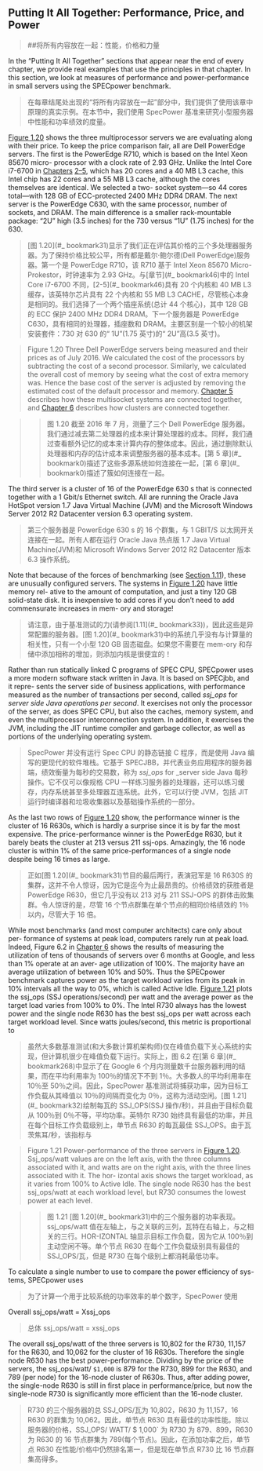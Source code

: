 ## Putting It All Together: Performance, Price, and Power

> ##将所有内容放在一起：性能，价格和力量

In the “Putting It All Together” sections that appear near the end of every chapter, we provide real examples that use the principles in that chapter. In this section, we look at measures of performance and power-performance in small servers using the SPECpower benchmark.

> 在每章结尾处出现的“将所有内容放在一起”部分中，我们提供了使用该章中原理的真实示例。在本节中，我们使用 SpecPower 基准来研究小型服务器中性能和功率绩效的度量。

[Figure 1.20](#_bookmark31) shows the three multiprocessor servers we are evaluating along with their price. To keep the price comparison fair, all are Dell PowerEdge servers. The first is the PowerEdge R710, which is based on the Intel Xeon 85670 micro- processor with a clock rate of 2.93 GHz. Unlike the Intel Core i7-6700 in [Chapters](#_bookmark46) [2–5](#_bookmark46), which has 20 cores and a 40 MB L3 cache, this Intel chip has 22 cores and a 55 MB L3 cache, although the cores themselves are identical. We selected a two- socket system—so 44 cores total—with 128 GB of ECC-protected 2400 MHz DDR4 DRAM. The next server is the PowerEdge C630, with the same processor, number of sockets, and DRAM. The main difference is a smaller rack-mountable package: “2U” high (3.5 inches) for the 730 versus “1U” (1.75 inches) for the 630.

> [图 1.20](#_ bookmark31)显示了我们正在评估其价格的三个多处理器服务器。为了保持价格比较公平，所有都是戴尔·鲍尔德(Dell PowerEdge)服务器。第一个是 PowerEdge R710，该 R710 基于 Intel Xeon 85670 Micro-Prokestor，时钟速率为 2.93 GHz。与[章节](#_ bookmark46)中的 Intel Core i7-6700 不同，[2-5](#\_ bookmark46)具有 20 个内核和 40 MB L3 缓存，该英特尔芯片具有 22 个内核和 55 MB L3 CACHE，尽管核心本身是相同的。我们选择了一个两个插座系统(总计 44 个核心)，其中 128 GB 的 ECC 保护 2400 MHz DDR4 DRAM。下一个服务器是 PowerEdge C630，具有相同的处理器，插座数和 DRAM。主要区别是一个较小的机架安装套件：730 对 630 的“ 1U”(1.75 英寸)的“ 2U”高(3.5 英寸)。

> Figure 1.20 Three Dell PowerEdge servers being measured and their prices as of July 2016. We calculated the cost of the processors by subtracting the cost of a second processor. Similarly, we calculated the overall cost of memory by seeing what the cost of extra memory was. Hence the base cost of the server is adjusted by removing the estimated cost of the default processor and memory. [Chapter 5](#_bookmark0) describes how these multisocket systems are connected together, and [Chapter 6](#_bookmark0) describes how clusters are connected together.

>> 图 1.20 截至 2016 年 7 月，测量了三个 Dell PowerEdge 服务器。我们通过减去第二处理器的成本来计算处理器的成本。同样，我们通过查看额外记忆的成本来计算内存的整体成本。因此，通过删除默认处理器和内存的估计成本来调整服务器的基本成本。[第 5 章](#_ bookmark0)描述了这些多源系统如何连接在一起，[第 6 章](#_ bookmark0)描述了簇如何连接在一起。
>>

The third server is a cluster of 16 of the PowerEdge 630 s that is connected together with a 1 Gbit/s Ethernet switch. All are running the Oracle Java HotSpot version 1.7 Java Virtual Machine (JVM) and the Microsoft Windows Server 2012 R2 Datacenter version 6.3 operating system.

> 第三个服务器是 PowerEdge 630 s 的 16 个群集，与 1 GBIT/S 以太网开关连接在一起。所有人都在运行 Oracle Java 热点版 1.7 Java Virtual Machine(JVM)和 Microsoft Windows Server 2012 R2 Datacenter 版本 6.3 操作系统。

Note that because of the forces of benchmarking (see [Section 1.11](#_bookmark33)), these are unusually configured servers. The systems in [Figure 1.20](#_bookmark31) have little memory rel- ative to the amount of computation, and just a tiny 120 GB solid-state disk. It is inexpensive to add cores if you don’t need to add commensurate increases in mem- ory and storage!

> 请注意，由于基准测试的力(请参阅[1.11](#_ bookmark33))，因此这些是异常配置的服务器。[图 1.20](#_ bookmark31)中的系统几乎没有与计算量的相关性，只有一个小型 120 GB 固态磁盘。如果您不需要在 mem-ory 和存储中添加相称的增加，则添加内核是很便宜的！

Rather than run statically linked C programs of SPEC CPU, SPECpower uses a more modern software stack written in Java. It is based on SPECjbb, and it repre- sents the server side of business applications, with performance measured as the number of transactions per second, called _ssj_ops_ for _server side Java operations per second_. It exercises not only the processor of the server, as does SPEC CPU, but also the caches, memory system, and even the multiprocessor interconnection system. In addition, it exercises the JVM, including the JIT runtime compiler and garbage collector, as well as portions of the underlying operating system.

> SpecPower 并没有运行 Spec CPU 的静态链接 C 程序，而是使用 Java 编写的更现代的软件堆栈。它基于 SPECJBB，并代表业务应用程序的服务器端，绩效衡量为每秒的交易数，称为 *ssj_ops* for \_server side Java 每秒操作。它不仅可以像规格 CPU 一样练习服务器的处理器，还可以练习缓存，内存系统甚至多处理器互连系统。此外，它可以行使 JVM，包括 JIT 运行时编译器和垃圾收集器以及基础操作系统的一部分。

As the last two rows of [Figure 1.20](#_bookmark31) show, the performance winner is the cluster of 16 R630s, which is hardly a surprise since it is by far the most expensive. The price-performance winner is the PowerEdge R630, but it barely beats the cluster at 213 versus 211 ssj-ops. Amazingly, the 16 node cluster is within 1% of the same price-performances of a single node despite being 16 times as large.

> 正如[图 1.20](#\_ bookmark31)节目的最后两行，表演冠军是 16 R630S 的集群，这并不令人惊讶，因为它是迄今为止最昂贵的。价格绩效的获胜者是 PowerEdge R630，但它几乎没有以 213 对与 211 SSJ-OPS 的群体击败集群。令人惊讶的是，尽管 16 个节点群集在单个节点的相同价格绩效的 1％以内，尽管大于 16 倍。

While most benchmarks (and most computer architects) care only about per- formance of systems at peak load, computers rarely run at peak load. Indeed, Figure 6.2 in [Chapter 6](#_bookmark268) shows the results of measuring the utilization of tens of thousands of servers over 6 months at Google, and less than 1% operate at an aver- age utilization of 100%. The majority have an average utilization of between 10% and 50%. Thus the SPECpower benchmark captures power as the target workload varies from its peak in 10% intervals all the way to 0%, which is called Active Idle. [Figure 1.21](#_bookmark32) plots the ssj_ops (SSJ operations/second) per watt and the average power as the target load varies from 100% to 0%. The Intel R730 always has the lowest power and the single node R630 has the best ssj_ops per watt across each target workload level. Since watts joules/second, this metric is proportional to

> 虽然大多数基准测试(和大多数计算机架构师)仅在峰值负载下关心系统的实现，但计算机很少在峰值负载下运行。实际上，图 6.2 在[第 6 章](#_ bookmark268)中显示了在 Google 6 个月内测量数千台服务器利用的结果，而在平均利用率为 100％的情况下不到 1％。大多数人的平均利用率在 10％至 50％之间。因此，SpecPower 基准测试将捕获功率，因为目标工作负载从其峰值以 10％的间隔而变化为 0％，这称为活动空闲。[图 1.21](#_ bookmark32)绘制每瓦的 SSJ_OPS(SSJ 操作/秒)，并且由于目标负载从 100％到 0％不等，平均功率。英特尔 R730 始终具有最低的功率，并且在每个目标工作负载级别上，单节点 R630 的每瓦最佳 SSJ_OPS。由于瓦茨焦耳/秒，该指标与

> Figure 1.21 Power-performance of the three servers in [Figure 1.20](#_bookmark31). Ssj_ops/watt values are on the left axis, with the three columns associated with it, and watts are on the right axis, with the three lines associated with it. The hor- izontal axis shows the target workload, as it varies from 100% to Active Idle. The single node R630 has the best ssj_ops/watt at each workload level, but R730 consumes the lowest power at each level.

>> 图 1.21 [图 1.20](#\_ bookmark31)中的三个服务器的功率表现。ssj_ops/watt 值在左轴上，与之关联的三列，瓦特在右轴上，与之相关的三行。HOR-IZONTAL 轴显示目标工作负载，因为它从 100％到主动空闲不等。单个节点 R630 在每个工作负载级别具有最佳的 SSJ_OPS/瓦，但是 R730 在每个级别上都消耗最低功率。
>>

To calculate a single number to use to compare the power efficiency of sys- tems, SPECpower uses

> 为了计算一个用于比较系统的功率效率的单个数字，SpecPower 使用

Overall ssj_ops/watt = Xssj_ops

> 总体 ssj_ops/watt = xssj_ops

The overall ssj_ops/watt of the three servers is 10,802 for the R730, 11,157 for the R630, and 10,062 for the cluster of 16 R630s. Therefore the single node R630 has the best power-performance. Dividing by the price of the servers, the ssj_ops/watt/ `$1,000` is 879 for the R730, 899 for the R630, and 789 (per node) for the 16-node cluster of R630s. Thus, after adding power, the single-node R630 is still in first place in performance/price, but now the single-node R730 is significantly more efficient than the 16-node cluster.

> R730 的三个服务器的总 SSJ_OPS/瓦为 10,802，R630 为 11,157，16 R630 的群集为 10,062。因此，单节点 R630 具有最佳的功率性能。除以服务器的价格，SSJ_OPS/ WATT/ $ 1,000` 为 R730 为 879、899，R630 为 R630 的 16 节点群集为 789(每个节点)。因此，在添加功率之后，单节点 R630 在性能/价格中仍然排名第一，但是现在单节点 R730 比 16 节点群集高得多。
